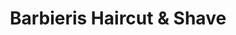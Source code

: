 ---
title: "Barbieris Haircut & Shave"
url: /hochdorf-assenheim/barbieris-haircut-und-shave/
shop: Friseur
---